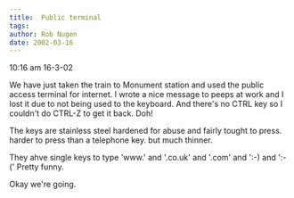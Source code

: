 ```yaml
---
title:  Public terminal
tags: 
author: Rob Nugen
date: 2002-03-16
---
```


<p class=date>10:16 am 16-3-02</p>

<p>We have just taken the train to Monument station and used the public access terminal for internet.  I wrote a nice message to peeps at work and I lost it due to not being used to the keyboard.  And there's no CTRL key so I couldn't do CTRL-Z to get it back.  Doh!</p>

<p>The keys are stainless steel hardened for abuse and fairly tought to press.  harder to press than a telephone key.  but much thinner.</p>

<p>They ahve single keys to type 'www.' and '.co.uk' and '.com' and ':-) and ':-('   Pretty funny.</p>

<p>Okay we're going.</p>
